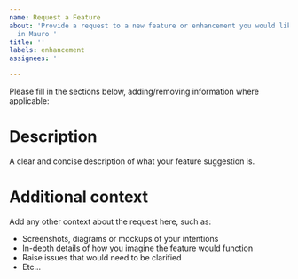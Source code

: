 ```yaml
---
name: Request a Feature
about: 'Provide a request to a new feature or enhancement you would like to see included
  in Mauro '
title: ''
labels: enhancement
assignees: ''

---
```


Please fill in the sections below, adding/removing information where applicable:

# Description

A clear and concise description of what your feature suggestion is.

# Additional context

Add any other context about the request here, such as:

- Screenshots, diagrams or mockups of your intentions
- In-depth details of how you imagine the feature would function
- Raise issues that would need to be clarified
- Etc...
